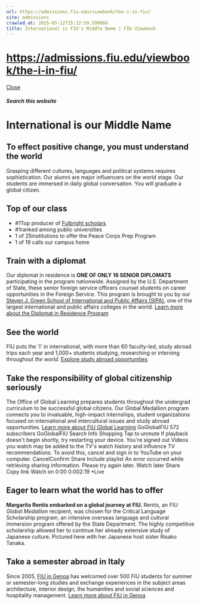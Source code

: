 ```yaml
---
url: https://admissions.fiu.edu/viewbook/the-i-in-fiu/
site: admissions
crawled_at: 2025-05-12T15:12:59.599066
title: International is FIU's Middle Name | FIU Viewbook
---
```


# https://admissions.fiu.edu/viewbook/the-i-in-fiu/

[ Close ](https://admissions.fiu.edu/viewbook/the-i-in-fiu/)
##### Search this website
# International is our Middle Name
## To effect positive change, you must understand the world
Grasping different cultures, languages and political systems requires sophistication. Our alumni are major influencers on the world stage. Our students are immersed in daily global conversation. You will graduate a global citizen.
## Top of our class
  * #1Top producer of [Fulbright scholars](https://global.fiu.edu/for-faculty-staff/fulbright-program/)
  * #1ranked among public universities
  * 1 of 25institutions to offer the Peace Corps Prep Program
  * 1 of 19 calls our campus home


## Train with a diplomat
Our diplomat in residence is **ONE OF ONLY 16 SENIOR DIPLOMATS** participating in the program nationwide. Assigned by the U.S. Department of State, these senior foreign service officers counsel students on career opportunities in the Foreign Service.
This program is brought to you by our [Steven J. Green School of International and Public Affairs (SIPA)](https://sipa.fiu.edu/), one of the largest international and public affairs colleges in the world.
[Learn more about the Diplomat in Residence Program](https://pir.fiu.edu/people/diplomat-in-residence/)
## See the world
FIU puts the 'I' in international, with more than 60 faculty-led, study abroad trips each year and 1,000+ students studying, researching or interning throughout _the world_.
[Explore study abroad opportunities](https://studyabroad.fiu.edu/)
## Take the responsibility of global citizenship seriously
The Office of Global Learning prepares students throughout the undergrad curriculum to be successful global citizens.
Our Global Medallion program connects you to invaluable, high-impact internships, student organizations focused on international and intercultural issues and study abroad opportunities.
[Learn more about FIU Global Learning](https://goglobal.fiu.edu/)
GoGlobalFIU
572 subscribers
GoGlobalFIU
Search
Info
Shopping
Tap to unmute
If playback doesn't begin shortly, try restarting your device.
You're signed out
Videos you watch may be added to the TV's watch history and influence TV recommendations. To avoid this, cancel and sign in to YouTube on your computer.
CancelConfirm
Share
Include playlist
An error occurred while retrieving sharing information. Please try again later.
Watch later
Share
Copy link
Watch on
0:00
0:002:19
•Live
## Eager to learn what the world has to offer
**Margarita Rentis embarked on a global journey at FIU.** Rentis, an _FIU Global Medallion_ recipient, was chosen for the Critical Language Scholarship program, an intensive overseas language and cultural immersion program offered by the State Department. The highly competitive scholarship allowed her to continue her already extensive study of Japanese culture. Pictured here with her Japanese host sister Risako Tanaka.
## Take a semester abroad in Italy
Since 2005, [FIU in Genoa](https://genoa.fiu.edu/) has welcomed over 500 FIU students for summer or semester-long studies and exchange experiences in the subject areas architecture, interior design, the humanities and social sciences and hospitality management.
[Learn more about FIU in Genoa](https://global.fiu.edu/world-centers/world-center-italy/index.html)

